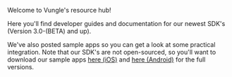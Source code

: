 Welcome to Vungle's resource hub!

Here you'll find developer guides and documentation for our newest SDK's (Version 3.0-(BETA) and up). 
  
We've also posted sample apps so you can get a look at some practical integration. Note that our SDK's are not open-sourced, so you'll want to download our sample apps [here (iOS)](https://v.vungle.com/dev/ios) and [here (Android)](https://v.vungle.com/dev/android) for the full versions.
